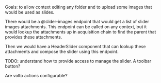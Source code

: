 Goals: to allow context editing any folder and to upload some images that would
be used as slides.

There would be a @slider-images endpoint that would get a list of slider images
attachments. This endpoint can be called on any context, but it would lookup
the attachments up in acquisition chain to find the parent that provides these
attachments.

Then we would have a HeaderSlider component that can lookup these attachments
and compose the slider using this endpoint.

TODO: understand how to provide access to manage the slider. A toolbar button?

Are volto actions configurable?
